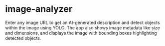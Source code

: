 # image-analyzer
Enter any image URL to get an AI-generated description and detect objects within the image using YOLO. The app also shows image metadata like size and dimensions, and displays the image with bounding boxes highlighting detected objects.
